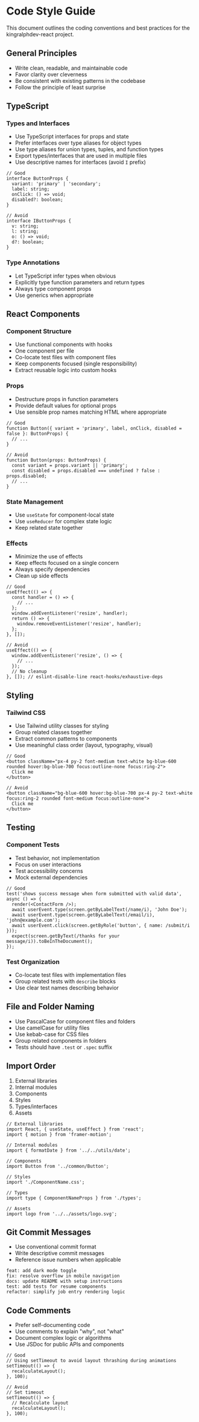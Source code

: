 # Code Style Guide

This document outlines the coding conventions and best practices for the kingralphdev-react project.

## General Principles

- Write clean, readable, and maintainable code
- Favor clarity over cleverness
- Be consistent with existing patterns in the codebase
- Follow the principle of least surprise

## TypeScript

### Types and Interfaces

- Use TypeScript interfaces for props and state
- Prefer interfaces over type aliases for object types
- Use type aliases for union types, tuples, and function types
- Export types/interfaces that are used in multiple files
- Use descriptive names for interfaces (avoid `I` prefix)

```tsx
// Good
interface ButtonProps {
  variant: 'primary' | 'secondary';
  label: string;
  onClick: () => void;
  disabled?: boolean;
}

// Avoid
interface IButtonProps {
  v: string;
  l: string;
  o: () => void;
  d?: boolean;
}
```

### Type Annotations

- Let TypeScript infer types when obvious
- Explicitly type function parameters and return types
- Always type component props
- Use generics when appropriate

## React Components

### Component Structure

- Use functional components with hooks
- One component per file
- Co-locate test files with component files
- Keep components focused (single responsibility)
- Extract reusable logic into custom hooks

### Props

- Destructure props in function parameters
- Provide default values for optional props
- Use sensible prop names matching HTML where appropriate

```tsx
// Good
function Button({ variant = 'primary', label, onClick, disabled = false }: ButtonProps) {
  // ...
}

// Avoid
function Button(props: ButtonProps) {
  const variant = props.variant || 'primary';
  const disabled = props.disabled === undefined ? false : props.disabled;
  // ...
}
```

### State Management

- Use `useState` for component-local state
- Use `useReducer` for complex state logic
- Keep related state together

### Effects

- Minimize the use of effects
- Keep effects focused on a single concern
- Always specify dependencies
- Clean up side effects

```tsx
// Good
useEffect(() => {
  const handler = () => {
    // ...
  };
  window.addEventListener('resize', handler);
  return () => {
    window.removeEventListener('resize', handler);
  };
}, []);

// Avoid
useEffect(() => {
  window.addEventListener('resize', () => {
    // ...
  });
  // No cleanup
}, []); // eslint-disable-line react-hooks/exhaustive-deps
```

## Styling

### Tailwind CSS

- Use Tailwind utility classes for styling
- Group related classes together
- Extract common patterns to components
- Use meaningful class order (layout, typography, visual)

```tsx
// Good
<button className="px-4 py-2 font-medium text-white bg-blue-600 rounded hover:bg-blue-700 focus:outline-none focus:ring-2">
  Click me
</button>

// Avoid
<button className="bg-blue-600 hover:bg-blue-700 px-4 py-2 text-white focus:ring-2 rounded font-medium focus:outline-none">
  Click me
</button>
```

## Testing

### Component Tests

- Test behavior, not implementation
- Focus on user interactions
- Test accessibility concerns
- Mock external dependencies

```tsx
// Good
test('shows success message when form submitted with valid data', async () => {
  render(<ContactForm />);
  await userEvent.type(screen.getByLabelText(/name/i), 'John Doe');
  await userEvent.type(screen.getByLabelText(/email/i), 'john@example.com');
  await userEvent.click(screen.getByRole('button', { name: /submit/i }));
  expect(screen.getByText(/thanks for your message/i)).toBeInTheDocument();
});
```

### Test Organization

- Co-locate test files with implementation files
- Group related tests with `describe` blocks
- Use clear test names describing behavior

## File and Folder Naming

- Use PascalCase for component files and folders
- Use camelCase for utility files
- Use kebab-case for CSS files
- Group related components in folders
- Tests should have `.test` or `.spec` suffix

## Import Order

1. External libraries
2. Internal modules
3. Components
4. Styles
5. Types/interfaces
6. Assets

```tsx
// External libraries
import React, { useState, useEffect } from 'react';
import { motion } from 'framer-motion';

// Internal modules
import { formatDate } from '../../utils/date';

// Components
import Button from '../common/Button';

// Styles
import './ComponentName.css';

// Types
import type { ComponentNameProps } from './types';

// Assets
import logo from '../../assets/logo.svg';
```

## Git Commit Messages

- Use conventional commit format
- Write descriptive commit messages
- Reference issue numbers when applicable

```
feat: add dark mode toggle
fix: resolve overflow in mobile navigation
docs: update README with setup instructions
test: add tests for resume components
refactor: simplify job entry rendering logic
```

## Code Comments

- Prefer self-documenting code
- Use comments to explain "why", not "what"
- Document complex logic or algorithms
- Use JSDoc for public APIs and components

```tsx
// Good
// Using setTimeout to avoid layout thrashing during animations
setTimeout(() => {
  recalculateLayout();
}, 100);

// Avoid
// Set timeout
setTimeout(() => {
  // Recalculate layout
  recalculateLayout();
}, 100);
```